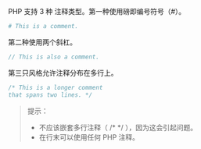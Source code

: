 PHP 支持 3 种 注释类型。第一种使用磅即编号符号（#）。

```php
# This is a comment.
```

第二种使用两个斜杠。

```php
// This is also a comment.
```

第三只风格允许注释分布在多行上。

```php
/* This is a longer comment
that spans two lines. */
```

> 提示：
> + 不应该嵌套多行注释（ /* */ ），因为这会引起问题。
> + 在行末可以使用任何 PHP 注释。

